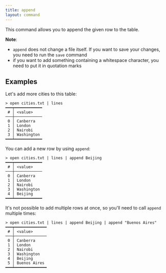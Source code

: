 ```yaml
---
title: append
layout: command
---
```

This command allows you to  append the given row to the table.

**Note**: 
- `append` does not change a file itself. If you want to save your changes, you need to run the `save` command
- if you want to add something containing a whitespace character, you need to put it in quotation marks

## Examples

Let's add more cities to this table:

```shell
> open cities.txt | lines
━━━┯━━━━━━━━━━━━
 # │ <value>
───┼────────────
 0 │ Canberra
 1 │ London
 2 │ Nairobi
 3 │ Washington
━━━┷━━━━━━━━━━━━
```

You can add a new row by using `append`:

```shell
> open cities.txt | lines | append Beijing
━━━┯━━━━━━━━━━━━
 # │ <value>
───┼────────────
 0 │ Canberra
 1 │ London
 2 │ Nairobi
 3 │ Washington
 4 │ Beijing
━━━┷━━━━━━━━━━━━
```

It's not possible to add multiple rows at once, so you'll need to call `append` multiple times:

```shell
> open cities.txt | lines | append Beijing | append "Buenos Aires"
━━━┯━━━━━━━━━━━━━━
 # │ <value>
───┼──────────────
 0 │ Canberra
 1 │ London
 2 │ Nairobi
 3 │ Washington
 4 │ Beijing
 5 │ Buenos Aires
━━━┷━━━━━━━━━━━━━━
```

